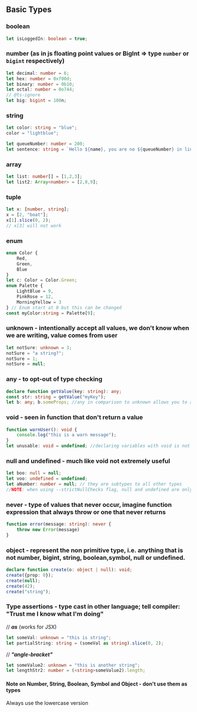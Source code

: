 ## Basic Types
### boolean
```typescript
let isLoggedIn: boolean = true;
```

### number (as in js floating point values or BigInt => type `number` or `bigint` respectively)
```typescript
let decimal: number = 6;
let hex: number = 0xf00d;
let binary: number = 0b10;
let octal: number = 0o744;
// @ts-ignore
let big: bigint = 100n;
```

### string
```typescript
let color: string = "blue";
color = "lightblue";

let queueNumber: number = 200;
let sentence: string = `Hello ${name}, you are no ${queueNumber} in line`
```

### array
```typescript
let list: number[] = [1,2,3];
let list2: Array<number> = [2,8,9];
```

### tuple
```typescript
let x: [number, string];
x = [2, "boat"];
x[1].slice(0, 2);
// x[3] will not work
```

### enum
```typescript
enum Color {
    Red,
    Green,
    Blue
}
let c: Color = Color.Green;
enum Palette {
    LightBlue = 9,
    PinkRose = 12,
    MorningYellow = 3
} // Enum start at 0 but this can be changed
const myColor:string = Palette[9];
```

###  unknown - intentionally accept all values, we don't know when we are writing, value comes from user
```typescript
let notSure: unknown = 3;
notSure = "a string?";
notSure = 1;
notSure = null;
```

###  any - to opt-out of type checking
```typescript
declare function getValue(key: string): any;
const str: string = getValue("myKey");
let b: any; b.someProps; //any in comparison to unknown allows you to access props
```

###  void - seen in function that don't return a value
```typescript
function warnUser(): void {
    console.log("this is a warn message");
}
let unusable: void = undefined; //declaring variables with void is not useful can only assign null or undefined
```

### null and undefined - much like void not extremely useful
```typescript
let boo: null = null;
let voo: undefined = undefined;
let aNumber: number = null; // they are subtypes to all other types
//NOTE: when using --strictNullChecks flag, null and undefined are only assignable to unknown, any and their respective types
```

###  never - type of values that never occur, imagine function expression that always throw or one that never returns
```typescript
function error(message: string): never {
    throw new Error(message)
}
```

###  object - represent the non primitive type, i.e. anything that is not number, bigint, string, boolean,symbol, null or undefined.
```typescript
declare function create(o: object | null): void;
create({prop: 0});
create(null);
create(42);
create("string");
```

### Type assertions - type cast in other language; tell compiler: "Trust me I know what I'm doing"
// ***as*** (works for JSX)
```typescript
let someVal: unknown = "this is string";
let partialString: string = (someVal as string).slice(0, 2);
```
// ***"angle-bracket"***
```typescript
let someValue2: unknown = "this is another string";
let lengthStr2: number = (<string>someValue2).length;
```

#### Note on Number, String, Boolean, Symbol and Object - don't use them as types
Always use the lowercase version

